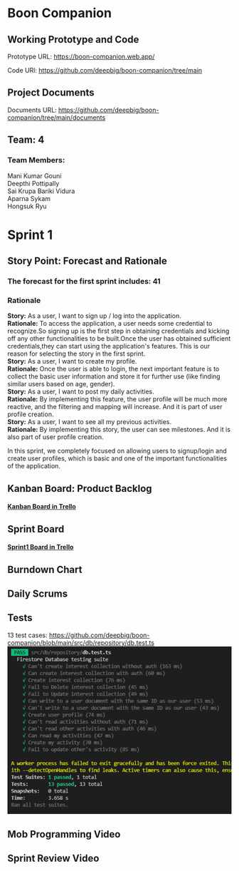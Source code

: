 # Boon Companion

## Working Prototype and Code
Prototype URL: https://boon-companion.web.app/

Code URl: https://github.com/deepbig/boon-companion/tree/main

## Project Documents
Documents URL: https://github.com/deepbig/boon-companion/tree/main/documents

## Team: 4
### Team Members:             
Mani Kumar Gouni<br/>
Deepthi Pottipally<br/>
Sai Krupa Bariki Vidura<br/>
Aparna Sykam<br/>
Hongsuk Ryu<br/>

# Sprint 1
## Story Point: Forecast and Rationale 
### The forecast for the first sprint includes: 41


### Rationale
**Story:** As a user, I want to sign up / log into the application.<br/>
**Rationale:** To access the application, a user needs some credential to recognize.So signing up is the first step in obtaining credentials and kicking off any other functionalities to be built.Once the user has obtained sufficient credentials,they can start using the application's features. This is our reason for selecting the story in the first sprint.<br/>
**Story:** As a user, I want to create my profile.<br/>
**Rationale:** Once the user is able to login, the next important feature is to collect the basic user information and store it for further use (like finding similar users based on age, gender).<br/>
**Story:** As a user, I want to post my daily activities.<br/>
**Rationale:** By implementing this feature, the user profile will be much more reactive, and the filtering and mapping will increase.
And it is part of user profile creation.<br/>
**Story:** As a user, I want to see all my previous activities.<br/>
**Rationale:** By implementing this story, the user can see milestones. And it is also part of user profile creation.<br/>

In this sprint, we completely focused on allowing users to signup/login and create user profiles, which is basic and one of the important functionalities of the application.




## Kanban Board: Product Backlog
#### [Kanban Board in Trello](https://trello.com/b/y7M64Ako/kanban-template)


## Sprint Board
#### [Sprint1 Board in Trello](https://trello.com/b/YJLYbSik/sprint-1-programing-project)


## Burndown Chart


## Daily Scrums


## Tests
13 test cases: https://github.com/deepbig/boon-companion/blob/main/src/db/repository/db.test.ts
![Test Passes screenshot](./test_cases_pass_evidence.png)


## Mob Programming Video


## Sprint Review Video



